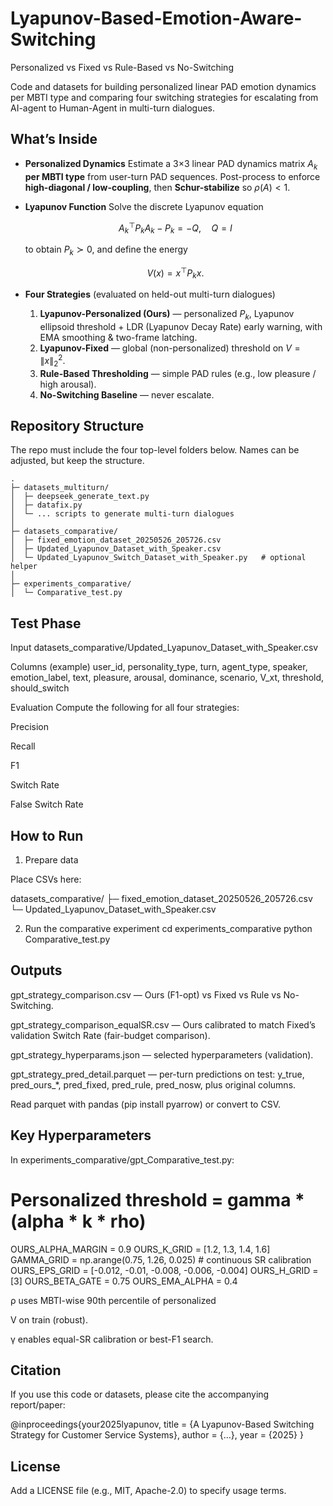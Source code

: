 # Lyapunov-Based-Emotion-Aware-Switching
Personalized vs Fixed vs Rule-Based vs No-Switching

Code and datasets for building personalized linear PAD emotion dynamics per MBTI type and comparing four switching strategies for escalating from AI-agent to Human-Agent in multi-turn dialogues.

## What’s Inside

* **Personalized Dynamics**
  Estimate a 3×3 linear PAD dynamics matrix $A_k$ **per MBTI type** from user-turn PAD sequences. Post-process to enforce **high-diagonal / low-coupling**, then **Schur-stabilize** so $\rho(A)<1$.

* **Lyapunov Function**
  Solve the discrete Lyapunov equation

  $$
  A_k^\top P_k A_k - P_k = -Q,\quad Q=I
  $$

  to obtain $P_k \succ 0$, and define the energy

  $$
  V(x) = x^\top P_k x.
  $$

* **Four Strategies** (evaluated on held-out multi-turn dialogues)

  1. **Lyapunov-Personalized (Ours)** — personalized $P_k$, Lyapunov ellipsoid threshold + LDR (Lyapunov Decay Rate) early warning, with EMA smoothing & two-frame latching.
  2. **Lyapunov-Fixed** — global (non-personalized) threshold on $V=\lVert x\rVert_2^2$.
  3. **Rule-Based Thresholding** — simple PAD rules (e.g., low pleasure / high arousal).
  4. **No-Switching Baseline** — never escalate.
 
 ## Repository Structure

The repo must include the four top-level folders below. Names can be adjusted, but keep the structure.
```
.
├─ datasets_multiturn/                 
│  ├─ deepseek_generate_text.py
│  ├─ datafix.py
│  └─ ... scripts to generate multi-turn dialogues
│
├─ datasets_comparative/              
│  ├─ fixed_emotion_dataset_20250526_205726.csv
│  ├─ Updated_Lyapunov_Dataset_with_Speaker.csv
│  └─ Updated_Lyapunov_Switch_Dataset_with_Speaker.py   # optional helper
│
├─ experiments_comparative/           
│  └─ Comparative_test.py
 ```

 ## Test Phase

Input
datasets_comparative/Updated_Lyapunov_Dataset_with_Speaker.csv

Columns (example)
user_id, personality_type, turn, agent_type, speaker, emotion_label, text, pleasure, arousal, dominance, scenario, V_xt, threshold, should_switch

Evaluation
Compute the following for all four strategies:

Precision

Recall

F1

Switch Rate

False Switch Rate

## How to Run
1) Prepare data

Place CSVs here:

datasets_comparative/
  ├─ fixed_emotion_dataset_20250526_205726.csv
  └─ Updated_Lyapunov_Dataset_with_Speaker.csv

2) Run the comparative experiment
cd experiments_comparative
python Comparative_test.py

## Outputs

gpt_strategy_comparison.csv — Ours (F1-opt) vs Fixed vs Rule vs No-Switching.

gpt_strategy_comparison_equalSR.csv — Ours calibrated to match Fixed’s validation Switch Rate (fair-budget comparison).

gpt_strategy_hyperparams.json — selected hyperparameters (validation).

gpt_strategy_pred_detail.parquet — per-turn predictions on test: y_true, pred_ours_*, pred_fixed, pred_rule, pred_nosw, plus original columns.

Read parquet with pandas (pip install pyarrow) or convert to CSV.

## Key Hyperparameters

In experiments_comparative/gpt_Comparative_test.py:

# Personalized threshold = gamma * (alpha * k * rho)
OURS_ALPHA_MARGIN = 0.9
OURS_K_GRID       = [1.2, 1.3, 1.4, 1.6]
GAMMA_GRID        = np.arange(0.75, 1.26, 0.025)   # continuous SR calibration
OURS_EPS_GRID     = [-0.012, -0.01, -0.008, -0.006, -0.004]
OURS_H_GRID       = [3]
OURS_BETA_GATE    = 0.75
OURS_EMA_ALPHA    = 0.4

ρ uses MBTI-wise 90th percentile of personalized 

V on train (robust).

γ enables equal-SR calibration or best-F1 search.

## Citation

If you use this code or datasets, please cite the accompanying report/paper:

@inproceedings{your2025lyapunov,
  title   = {A Lyapunov-Based Switching Strategy for Customer Service Systems},
  author  = {...},
  year    = {2025}
}

## License

Add a LICENSE file (e.g., MIT, Apache-2.0) to specify usage terms.
